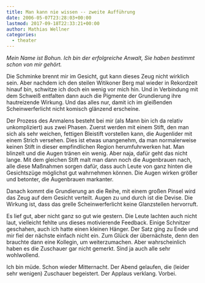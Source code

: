 ```yaml
---
title: Man kann nie wissen -- zweite Aufführung
date: 2006-05-07T23:28:03+00:00
lastmod: 2017-09-18T22:33:21+00:00
author: Mathias Wellner
categories:
  - theater
---
```

_Mein Name ist Bohun. Ich bin der erfolgreiche Anwalt, Sie haben bestimmt schon von mir gehört._

Die Schminke brennt mir im Gesicht, gut kann dieses Zeug nicht wirklich sein. Aber nachdem ich den steilen Witikoner Berg mal wieder in Rekordzeit hinauf bin, schwitze ich doch ein wenig vor mich hin. Und in Verbindung mit dem Schweiß entfalten dann auch die Pigmente der Grundierung ihre hautreizende Wirkung. Und das alles nur, damit ich im gleißenden Scheinwerferlicht nicht komisch glänzend erscheine.

Der Prozess des Anmalens besteht bei mir (als Mann bin ich da relativ unkompliziert) aus zwei Phasen. Zuerst werden mit einem Stift, den man sich als sehr weichen, fettigen Bleistift vorstellen kann, die Augenlider mit einem Strich versehen. Dies ist etwas unangenehm, da man normalerweise keinen Stift in dieser empfindlichen Region herumfuhrwerken hat. Man blinzelt und die Augen tränen ein wenig. Aber naja, dafür geht das nicht lange. Mit dem gleichen Stift malt man dann noch die Augenbrauen nach, alle diese Maßnahmen sorgen dafür, dass auch Leute von ganz hinten die Gesichtszüge möglichst gut wahrnehmen können. Die Augen wirken größer und betonter, die Augenbrauen markanter.

Danach kommt die Grundierung an die Reihe, mit einem großen Pinsel wird das Zeug auf dem Gesicht verteilt. Augen zu und durch ist die Devise. Die Wirkung ist, dass das grelle Scheinwerferlicht keine Glanzstellen hervorruft.

Es lief gut, aber nicht ganz so gut wie gestern. Die Leute lachten auch nicht laut, vielleicht fehlte uns dieses motivierende Feedback. Einige Schnitzer geschahen, auch ich hatte einen kleinen Hänger. Der Satz ging zu Ende und mir fiel der nächste einfach nicht ein. Zum Glück der übernächste, denn den brauchte dann eine Kollegin, um weiterzumachen. Aber wahrscheinlich haben es die Zuschauer gar nicht gemerkt. Sind ja auch alle sehr wohlwollend.

Ich bin müde. Schon wieder Mitternacht. Der Abend gelaufen, die (leider sehr wenigen) Zuschauer begeistert. Der Applaus verklang. Vorbei.